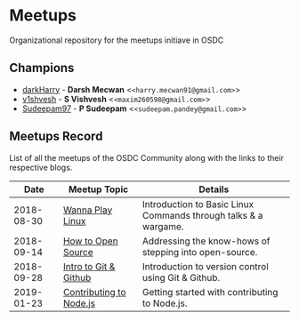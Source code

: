 # Meetups
Organizational repository for the meetups initiave in OSDC

## Champions
* [darkHarry](https://github.com/darkharry) - **Darsh Mecwan** &lt;`<harry.mecwan91@gmail.com>`&gt;
* [v1shvesh](https://github.com/v1shvesh) - **S Vishvesh** &lt;`<maxim260598@gmail.com>`&gt;
* [Sudeepam97](https://github.com/Sudeepam97) - **P Sudeepam** &lt;`<sudeepam.pandey@gmail.com>`&gt;

## Meetups Record

List of all the meetups of the OSDC Community along with the links to their respective blogs.

 Date     | Meetup Topic                                  | Details                                                         
----------|-----------------------------------------------|-----------------------------------------------------------------|
 2018-08-30 | [Wanna Play Linux](https://bit.ly/2NyFacz)    |Introduction to Basic Linux Commands through talks & a wargame.
 2018-09-14 | [How to Open Source](https://bit.ly/2PWTA2Z)  |Addressing the know-hows of stepping into open-source.
 2018-09-28 | [Intro to Git & Github](blog-link-here)       |Introduction to version control using Git & Github.
 2019-01-23 | [Contributing to Node.js](blog-link-here)     |Getting started with contributing to Node.js.
 
